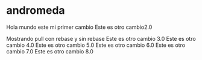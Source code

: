 # andromeda
Hola mundo este mi primer cambio
Este es otro cambio2.0

Mostrando pull con rebase y sin rebase
Este es otro cambio 3.0
Este es otro cambio 4.0
Este es otro cambio 5.0
Este es otro cambio 6.0
Este es otro cambio 7.0
Este es otro cambio 8.0